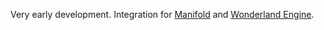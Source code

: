 Very early development. Integration for
[Manifold](https://github.com/elalish/manifold/) and
[Wonderland Engine](https://wonderlandengine.com/).